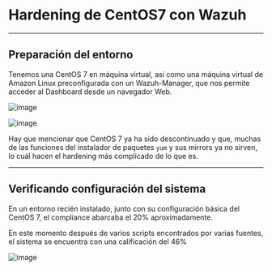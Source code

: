 # Hardening de CentOS7 con Wazuh
***
## Preparación del entorno
Tenemos una CentOS 7 en máquina virtual, así como una máquina virtual de Amazon Linux preconfigurada
con un Wazuh-Manager, que nos permite acceder al Dashboard desde un navegador Web.

![image](https://github.com/user-attachments/assets/62b2872b-c2c6-4264-b816-6cd54252c196)

![image](https://github.com/user-attachments/assets/02f3438e-18f2-414a-ba5b-a52ea6369991)

Hay que mencionar que CentOS 7 ya ha sido descontinuado y que, muchas de las 
funciones del instalador de paquetes `yum` y sus mirrors ya no sirven, lo cuál hacen el hardening más complicado de lo que es.
***
## Verificando configuración del sistema
En un entorno recién instalado, junto con su configuración básica del CentOS 7, el 
compliance abarcaba el 20% aproximadamente.  

En este momento después de varios scripts encontrados por varias fuentes, el sistema se encuentra con una calificación del 46%

![image](https://github.com/user-attachments/assets/976c67dd-ccfc-4ace-8c14-1376dcc62477)

